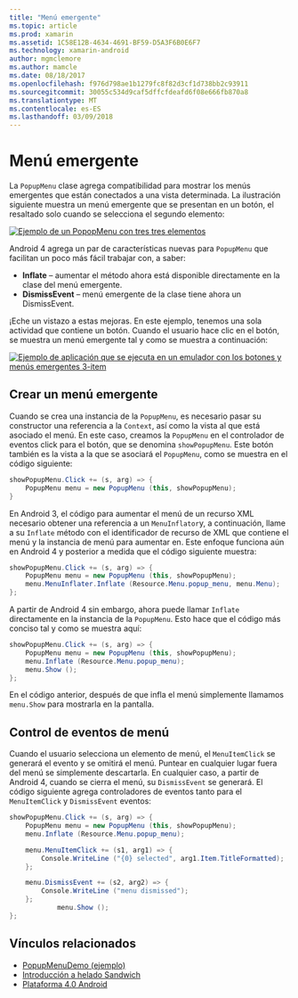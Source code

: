 ```yaml
---
title: "Menú emergente"
ms.topic: article
ms.prod: xamarin
ms.assetid: 1C58E12B-4634-4691-BF59-D5A3F6B0E6F7
ms.technology: xamarin-android
author: mgmclemore
ms.author: mamcle
ms.date: 08/18/2017
ms.openlocfilehash: f976d798ae1b1279fc8f82d3cf1d738bb2c93911
ms.sourcegitcommit: 30055c534d9caf5dffcfdeafd6f08e666fb870a8
ms.translationtype: MT
ms.contentlocale: es-ES
ms.lasthandoff: 03/09/2018
---
```

# <a name="popup-menu"></a>Menú emergente

La `PopupMenu` clase agrega compatibilidad para mostrar los menús emergentes que están conectados a una vista determinada. La ilustración siguiente muestra un menú emergente que se presentan en un botón, el resaltado solo cuando se selecciona el segundo elemento:

 [![Ejemplo de un PopopMenu con tres tres elementos](popup-menu-images/20-popupmenu.png)](popup-menu-images/20-popupmenu.png#lightbox)

Android 4 agrega un par de características nuevas para `PopupMenu` que facilitan un poco más fácil trabajar con, a saber:

-   **Inflate** &ndash; aumentar el método ahora está disponible directamente en la clase del menú emergente.
-   **DismissEvent** &ndash; menú emergente de la clase tiene ahora un DismissEvent.

¡Eche un vistazo a estas mejoras. En este ejemplo, tenemos una sola actividad que contiene un botón. Cuando el usuario hace clic en el botón, se muestra un menú emergente tal y como se muestra a continuación:

 [![Ejemplo de aplicación que se ejecuta en un emulador con los botones y menús emergentes 3-item](popup-menu-images/06-popupmenu.png)](popup-menu-images/06-popupmenu.png#lightbox)


## <a name="creating-a-popup-menu"></a>Crear un menú emergente

Cuando se crea una instancia de la `PopupMenu`, es necesario pasar su constructor una referencia a la `Context`, así como la vista al que está asociado el menú. En este caso, creamos la `PopupMenu` en el controlador de eventos click para el botón, que se denomina `showPopupMenu`.
Este botón también es la vista a la que se asociará el `PopupMenu`, como se muestra en el código siguiente:

```csharp
showPopupMenu.Click += (s, arg) => {
    PopupMenu menu = new PopupMenu (this, showPopupMenu);
}
```

En Android 3, el código para aumentar el menú de un recurso XML necesario obtener una referencia a un `MenuInflator`y, a continuación, llame a su `Inflate` método con el identificador de recurso de XML que contiene el menú y la instancia de menú para aumentar en. Este enfoque funciona aún en Android 4 y posterior a medida que el código siguiente muestra:

```csharp
showPopupMenu.Click += (s, arg) => {
    PopupMenu menu = new PopupMenu (this, showPopupMenu);
    menu.MenuInflater.Inflate (Resource.Menu.popup_menu, menu.Menu);
};
```

A partir de Android 4 sin embargo, ahora puede llamar `Inflate` directamente en la instancia de la `PopupMenu`. Esto hace que el código más conciso tal y como se muestra aquí:

```csharp
showPopupMenu.Click += (s, arg) => {
    PopupMenu menu = new PopupMenu (this, showPopupMenu);
    menu.Inflate (Resource.Menu.popup_menu);
    menu.Show ();
};
```

En el código anterior, después de que infla el menú simplemente llamamos `menu.Show` para mostrarla en la pantalla.


## <a name="handling-menu-events"></a>Control de eventos de menú

Cuando el usuario selecciona un elemento de menú, el `MenuItemClick` se generará el evento y se omitirá el menú. Puntear en cualquier lugar fuera del menú se simplemente descartarla. En cualquier caso, a partir de Android 4, cuando se cierra el menú, su `DismissEvent` se generará. El código siguiente agrega controladores de eventos tanto para el `MenuItemClick` y `DismissEvent` eventos:

```csharp
showPopupMenu.Click += (s, arg) => {
    PopupMenu menu = new PopupMenu (this, showPopupMenu);
    menu.Inflate (Resource.Menu.popup_menu);

    menu.MenuItemClick += (s1, arg1) => {
        Console.WriteLine ("{0} selected", arg1.Item.TitleFormatted);
    };

    menu.DismissEvent += (s2, arg2) => {
        Console.WriteLine ("menu dismissed");
    };
            menu.Show ();
};
```



## <a name="related-links"></a>Vínculos relacionados

- [PopupMenuDemo (ejemplo)](https://developer.xamarin.com/samples/monodroid/PopupMenuDemo/)
- [Introducción a helado Sandwich](http://www.android.com/about/ice-cream-sandwich/)
- [Plataforma 4.0 Android](http://developer.android.com/sdk/android-4.0.html)
